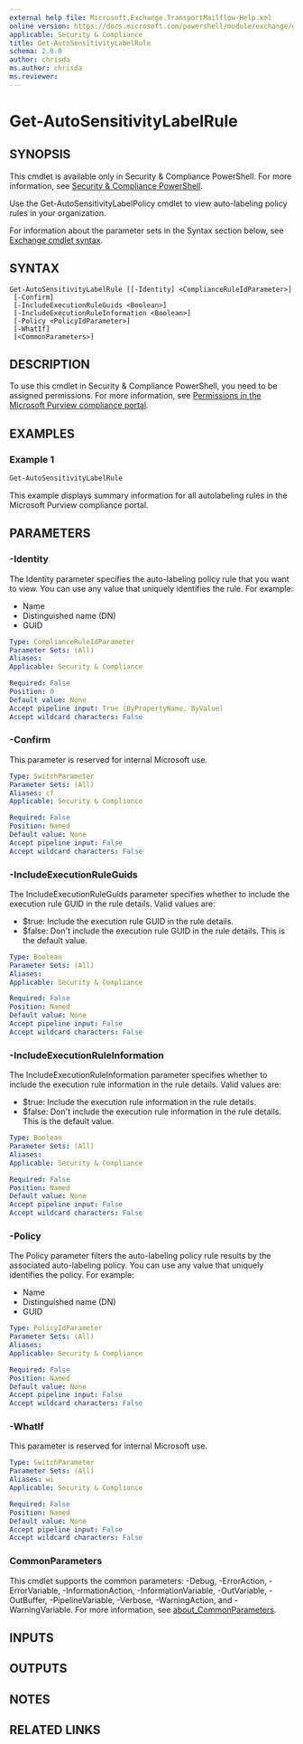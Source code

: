```yaml
---
external help file: Microsoft.Exchange.TransportMailflow-Help.xml
online version: https://docs.microsoft.com/powershell/module/exchange/get-autosensitivitylabelrule
applicable: Security & Compliance
title: Get-AutoSensitivityLabelRule
schema: 2.0.0
author: chrisda
ms.author: chrisda
ms.reviewer:
---
```


# Get-AutoSensitivityLabelRule

## SYNOPSIS
This cmdlet is available only in Security & Compliance PowerShell. For more information, see [Security & Compliance PowerShell](https://docs.microsoft.com/powershell/exchange/scc-powershell).

Use the Get-AutoSensitivityLabelPolicy cmdlet to view auto-labeling policy rules in your organization.

For information about the parameter sets in the Syntax section below, see [Exchange cmdlet syntax](https://docs.microsoft.com/powershell/exchange/exchange-cmdlet-syntax).

## SYNTAX

```
Get-AutoSensitivityLabelRule [[-Identity] <ComplianceRuleIdParameter>]
 [-Confirm]
 [-IncludeExecutionRuleGuids <Boolean>]
 [-IncludeExecutionRuleInformation <Boolean>]
 [-Policy <PolicyIdParameter>]
 [-WhatIf]
 [<CommonParameters>]
```

## DESCRIPTION
To use this cmdlet in Security & Compliance PowerShell, you need to be assigned permissions. For more information, see [Permissions in the Microsoft Purview compliance portal](https://docs.microsoft.com/microsoft-365/compliance/microsoft-365-compliance-center-permissions).

## EXAMPLES

### Example 1
```powershell
Get-AutoSensitivityLabelRule
```

This example displays summary information for all autolabeling rules in the Microsoft Purview compliance portal.

## PARAMETERS

### -Identity
The Identity parameter specifies the auto-labeling policy rule that you want to view. You can use any value that uniquely identifies the rule. For example:

- Name
- Distinguished name (DN)
- GUID

```yaml
Type: ComplianceRuleIdParameter
Parameter Sets: (All)
Aliases:
Applicable: Security & Compliance

Required: False
Position: 0
Default value: None
Accept pipeline input: True (ByPropertyName, ByValue)
Accept wildcard characters: False
```

### -Confirm
This parameter is reserved for internal Microsoft use.

```yaml
Type: SwitchParameter
Parameter Sets: (All)
Aliases: cf
Applicable: Security & Compliance

Required: False
Position: Named
Default value: None
Accept pipeline input: False
Accept wildcard characters: False
```

### -IncludeExecutionRuleGuids
The IncludeExecutionRuleGuids parameter specifies whether to include the execution rule GUID in the rule details. Valid values are:

- $true: Include the execution rule GUID in the rule details.
- $false: Don't include the execution rule GUID in the rule details. This is the default value.

```yaml
Type: Boolean
Parameter Sets: (All)
Aliases:
Applicable: Security & Compliance

Required: False
Position: Named
Default value: None
Accept pipeline input: False
Accept wildcard characters: False
```

### -IncludeExecutionRuleInformation
The IncludeExecutionRuleInformation parameter specifies whether to include the execution rule information in the rule details. Valid values are:

- $true: Include the execution rule information in the rule details.
- $false: Don't include the execution rule information in the rule details. This is the default value.

```yaml
Type: Boolean
Parameter Sets: (All)
Aliases:
Applicable: Security & Compliance

Required: False
Position: Named
Default value: None
Accept pipeline input: False
Accept wildcard characters: False
```

### -Policy
The Policy parameter filters the auto-labeling policy rule results by the associated auto-labeling policy. You can use any value that uniquely identifies the policy. For example:

- Name
- Distinguished name (DN)
- GUID

```yaml
Type: PolicyIdParameter
Parameter Sets: (All)
Aliases:
Applicable: Security & Compliance

Required: False
Position: Named
Default value: None
Accept pipeline input: False
Accept wildcard characters: False
```

### -WhatIf
This parameter is reserved for internal Microsoft use.

```yaml
Type: SwitchParameter
Parameter Sets: (All)
Aliases: wi
Applicable: Security & Compliance

Required: False
Position: Named
Default value: None
Accept pipeline input: False
Accept wildcard characters: False
```

### CommonParameters
This cmdlet supports the common parameters: -Debug, -ErrorAction, -ErrorVariable, -InformationAction, -InformationVariable, -OutVariable, -OutBuffer, -PipelineVariable, -Verbose, -WarningAction, and -WarningVariable. For more information, see [about_CommonParameters](https://go.microsoft.com/fwlink/p/?LinkID=113216).

## INPUTS

## OUTPUTS

## NOTES

## RELATED LINKS
